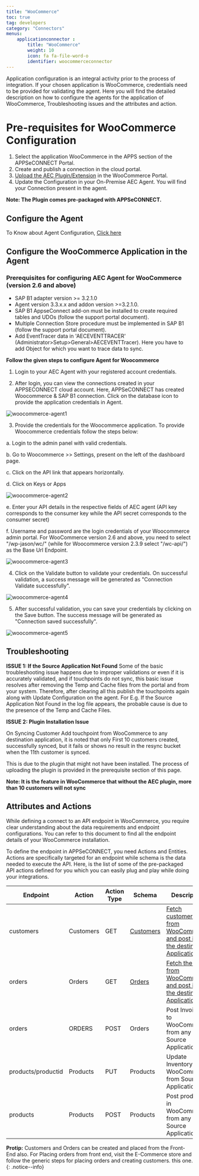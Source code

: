 ```yaml
---
title: "WooCommerce"
toc: true
tag: developers
category: "Connectors"
menus: 
    applicationconnector :
        title: "WooCommerce"
        weight: 10
        icon: fa fa-file-word-o
        identifier: woocommerceconnector
---
```


Application configuration is an integral activity prior to the process of integration. If your chosen application is WooCommerce, 
credentials need to be provided for validating the agent. Here you will find the detailed description on 
how to configure the agents for the application of WooCommerce, Troubleshooting issues and the attributes and action.

# Pre-requisites for WooCommerce Configuration 

1.	Select the application WooCommerce in the APPS section of the APPSeCONNECT Portal.
2.	Create and publish a connection in the cloud portal.
3.  [Upload the AEC Plugin/Extension](/connectors/woocommerce-plugin-extension-upload/) in the WooCommerce Portal. 
4.	Update the Configuration in your On-Premise AEC Agent. You will find your Connection present in the agent.

**Note: The Plugin comes pre-packaged with APPSeCONNECT.**

## Configure the Agent

To Know about Agent Configuration, [Click here](/deployment/Deployment-Configuration/)

## Configure the WooCommerce Application in the Agent

### Prerequisites for configuring AEC Agent for WooCommerce (version 2.6 and above)

* SAP B1 adapter version >= 3.2.1.0 
* Agent version 3.3.x.x and addon version >=3.2.1.0.
* SAP B1  AppseConnect add-on must be installed to create required tables and UDOs (follow the support portal document).
* Multiple Connection Store procedure must be implemented in SAP B1 (follow the support portal document).
* Add EventTracer data  in 'AECEVENTTRACER'  (Administrator>Setup>General>AECEVENTTracer). Here you have to add Object for which you want to trace data to sync.

**Follow the given steps to configure Agent for Woocommerce** 

1. Login to your AEC Agent with your registered account credentials.

2. After login, you can view the connections created in your APPSECONNECT cloud account. 
  Here, APPSeCONNECT has created Woocommerce & SAP B1 connection. Click on the database 
  icon to provide the application credentials in Agent.

![woocommerce-agent1](/staticfiles/connectors/media/application-connector/woocommerce-agent1.png)

3. Provide the credentials for the Woocommerce application. To provide Woocommerce credentials follow the steps below:

a. Login to the admin panel with valid credentials.

b. Go to Woocommerce >> Settings, present on the left of the dashboard page.

c. Click on the API link that appears horizontally.

d. Click on Keys or Apps 

![woocommerce-agent2](/staticfiles/connectors/media/application-connector/woocommerce-agent2.png)

e. Enter your API details in the respective fields of AEC agent (API key corresponds to the 
   consumer key while the API secret corresponds to the consumer secret)

f. Username and password are the login credentials of your Woocommerce admin portal. For WooCommerce version 2.6 
   and above, you need to select "/wp-jason/wc/" (while for Woocommerce version 2.3.9 select "/wc-api/") 
   as the Base Url Endpoint.

![woocommerce-agent3](/staticfiles/connectors/media/application-connector/woocommerce-agent3.png)

4. Click on the Validate button to validate your credentials. On successful validation, a success message will be generated 
   as "Connection Validate successfully".

![woocommerce-agent4](/staticfiles/connectors/media/application-connector/woocommerce-agent4.png)

5. After successful validation, you can save your credentials by clicking on the Save button. 
   The success message will be generated as "Connection saved successfully".

![woocommerce-agent5](/staticfiles/connectors/media/application-connector/woocommerce-agent5.png)


## Troubleshooting

**ISSUE 1:  If the Source Application Not Found**
Some of the basic troubleshooting issue happens due to improper validations or even if it is accurately validated, and if touchpoints do not sync, this basic issue
resolves after removing the Temp and Cache files from the portal and from your system. Therefore, after clearing all this publish the touchpoints again along with Update Configuration on the agent.
For E.g. If the Source Application Not Found in the log file appears, the probable cause is due to the presence of the Temp and Cache Files.


**ISSUE 2: Plugin Installation Issue**

On Syncing Customer Add touchpoint from WooCommerce to any destination application, it is noted that only 
First 10 customers created, successfully synced, but it fails or shows no result in the resync bucket 
when the 11th customer is synced.

This is due to the plugin that might not have been installed. The process of uploading the plugin is provided 
in the prerequisite section of this page.

**Note: It is the feature in WooCommerce that without the AEC plugin, more than 10 customers will not sync**

## Attributes and Actions

While defining a connect to an API endpoint in WooCommerce, you require clear understanding about the data requirements 
and endpoint configurations. You can refer to this document to find all the endpoint details of your WooCommerce installation.
 
To define the endpoint in APPSeCONNECT, you need Actions and Entities. Actions are specifically targeted for an endpoint 
while schema is the data needed to execute the API. Here, is the list of some of the pre-packaged API actions defined 
for you which you can easily plug and play while doing your integrations.

|Endpoint|Action|Action Type|Schema|Description|
|---|---|---|---|------|
|customers|Customers|GET|[Customers](https://portal.appseconnect.com/AppEntityAction?AppVersionId=cbc4737b-e610-4beb-835c-da5f59e6a5e2&entityId=61f33b9c-5087-4481-8e86-a8155be71c51&entityActionId=dde24ee9-0872-48f6-8593-8ca9ee6034f7&orgId=d21688a4-8967-48de-ae82-31dda565ec51)|[Fetch customers from WooCommerce and post it to the destination Application](https://learnwoo.com/woocommerce-create-new-user-account/)|
|orders|Orders|GET|[Orders](https://portal.appseconnect.com/AppEntityAction?AppVersionId=cbc4737b-e610-4beb-835c-da5f59e6a5e2&entityId=eecd4a6e-257e-4561-8f6d-c9ae13334ee4&entityActionId=b50f33bd-7843-4e5d-a7e2-07ec2f696d46&orgId=d21688a4-8967-48de-ae82-31dda565ec51)|[Fetch the order from WooCommerce and post it to the destination Application](https://docs.woocommerce.com/document/managing-orders/)|
|orders|ORDERS|POST|Orders|Post Invoices to WooCommerce from any Source Application|
|products/productid|Products|PUT|Products|Update Inventory in WooCommerce from Source Application|
|products|Products|POST|Products|Post products in WooCommerce from any Source Application|

**Protip:** Customers and Orders can be created and placed from the Front-End also. For Placing orders from front end, visit the E-Commerce store and follow the generic steps for placing orders and creating customers.
this one.
{: .notice--info}

